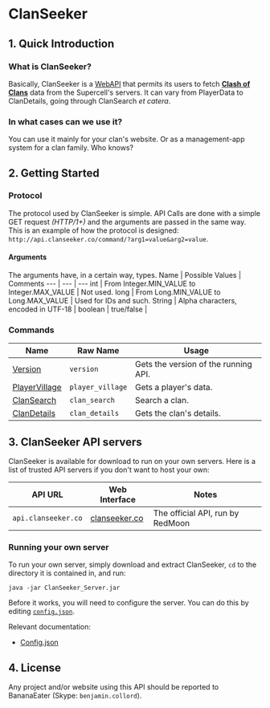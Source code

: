 ClanSeeker
==========

## 1. Quick Introduction
### What is ClanSeeker?
Basically, ClanSeeker is a [WebAPI](https://en.wikipedia.org/API) that permits its users to fetch [**Clash of Clans**](https://clashofclans.com/) data from the Supercell's servers.
It can vary from PlayerData to ClanDetails, going through ClanSearch _et catera_.

### In what cases can we use it?
You can use it mainly for your clan's website. Or as a management-app system for a clan family. Who knows?

## 2. Getting Started
### Protocol
The protocol used by ClanSeeker is simple. API Calls are done with a simple GET request _(HTTP/1+)_ and the arguments are passed in the same way.
This is an example of how the protocol is designed: ```http://api.clanseeker.co/command/?arg1=value&arg2=value```.

#### Arguments
The arguments have, in a certain way, types.
Name | Possible Values | Comments
--- | --- | ---
int | From Integer.MIN_VALUE to Integer.MAX_VALUE | Not used.
long |  From Long.MIN_VALUE to Long.MAX_VALUE | Used for IDs and such.
String | Alpha characters, encoded in UTF-18 |
boolean | true/false |

### Commands
Name | Raw Name | Usage
--- | --- | ---
[Version](#!cs/version.md) | `version` | Gets the version of the running API.
[PlayerVillage](#!cs/player_village.md) | `player_village` | Gets a player's data.
[ClanSearch](#!cs/clan_search.md) | `clan_search` | Search a clan.
[ClanDetails](#!cs/clan_details.md) | `clan_details` | Gets the clan's details.

## 3. ClanSeeker API servers

ClanSeeker is available for download to run on your own servers. Here is a list of trusted API servers if you don't want to host your own:

API URL | Web Interface | Notes
--- | --- | ---
`api.clanseeker.co` | [clanseeker.co](http://clanseeker.co) | The official API, run by RedMoon

### Running your own server

To run your own server, simply download and extract ClanSeeker, `cd` to the directory it is contained in, and run:

```
java -jar ClanSeeker_Server.jar
```

Before it works, you will need to configure the server. You can do this by editing [`config.json`](cs/config_json.md).

Relevant documentation:

  * [Config.json](cs/config_json.md)

## 4. License
Any project and/or website using this API should be reported to BananaEater (Skype: `benjamin.collord`).
